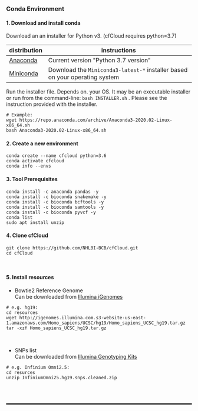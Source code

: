 ### Conda Environment

#### 1. Download and install conda

Download an an installer for Python v3. (cfCloud requires python=3.7)

distribution  | instructions
---- | ----
[Anaconda](https://www.anaconda.com/products/individual#download-section) | Current version "Python 3.7 version"
[Miniconda](https://repo.anaconda.com/miniconda/) | Download the `Miniconda3-latest-*` installer based on your operating system

Run the installer file.  Depends on. your OS. It may be an executable installer or run from the command-line: `bash INSTALLER.sh` . Please see the instruction provided with the installer.
```
# Example:
wget https://repo.anaconda.com/archive/Anaconda3-2020.02-Linux-x86_64.sh
bash Anaconda3-2020.02-Linux-x86_64.sh
```



#### 2. Create a new environment 
```
conda create --name cfcloud python=3.6
conda activate cfcloud
conda info --envs
```


#### 3. Tool Prerequisites
```shell
conda install -c anaconda pandas -y
conda install -c bioconda snakemake -y
conda install -c bioconda bcftools -y
conda install -c bioconda samtools -y
conda install -c bioconda pyvcf -y
conda list
sudo apt install unzip
```

#### 4. Clone cfCloud
```
git clone https://github.com/NHLBI-BCB/cfCloud.git
cd cfCloud
```
<br />

#### 5. Install resources

- Bowtie2 Reference Genome <br />
Can be downloaded from [Illumina iGenomes](https://support.illumina.com/sequencing/sequencing_software/igenome.html)

```
# e.g. hg19:
cd resources
wget http://igenomes.illumina.com.s3-website-us-east-1.amazonaws.com/Homo_sapiens/UCSC/hg19/Homo_sapiens_UCSC_hg19.tar.gz
tar -xzf Homo_sapiens_UCSC_hg19.tar.gz
```
<br />

- SNPs list <br />
Can be downloaded from [Illumina Genotyping Kits](https://www.illumina.com/products/by-type/microarray-kits.html)
```
# e.g. Infinium Omni2.5:
cd resurces
unzip InfiniumOmni25.hg19.snps.cleaned.zip
```

<br /><br />




<hr size=5 style="display: block; height: 3px;
    border: 0; border-top: 1px solid #ccc;
    margin: 1em 0; padding: 0;"  />
<br /><br />
